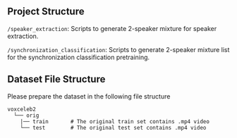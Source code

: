 ## Project Structure


`/speaker_extraction`: Scripts to generate 2-speaker mixture for speaker extraction.

`/synchronization_classification`: Scripts to generate 2-speaker mixture list for the synchronization classification pretraining.


## Dataset File Structure

Please prepare the dataset in the following file structure

	voxceleb2
	  └── orig
	    |── train     	# The original train set contains .mp4 video
	    └── test		# The original test set contains .mp4 video	

